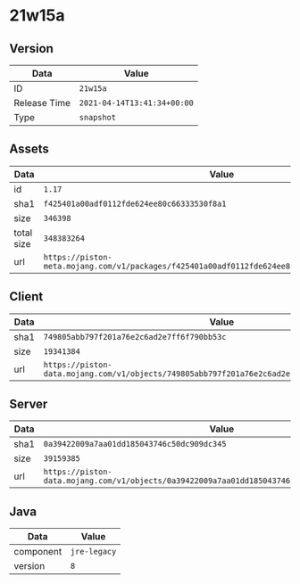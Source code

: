# 21w15a

## Version

|**Data**        | **Value**                 |
|----------------|-------------------------|
| ID   | ```21w15a```   |
| Release Time   | ```2021-04-14T13:41:34+00:00```   |
| Type   | ```snapshot```   |

## Assets

|**Data**        | **Value**                 |
|----------------|-------------------------|
| id   | ```1.17```   |
| sha1   | ```f425401a00adf0112fde624ee80c66333530f8a1```   |
| size   | ```346398```   |
| total size  | ```348383264```  |
| url       | ```https://piston-meta.mojang.com/v1/packages/f425401a00adf0112fde624ee80c66333530f8a1/1.17.json``` |

## Client

|**Data**        | **Value**                 |
|----------------|-------------------------|
| sha1   | ```749805abb797f201a76e2c6ad2e7ff6f790bb53c```   |
| size   | ```19341384```   |
| url       | ```https://piston-data.mojang.com/v1/objects/749805abb797f201a76e2c6ad2e7ff6f790bb53c/client.jar``` |

## Server

|**Data**        | **Value**                 |
|----------------|-------------------------|
| sha1   | ```0a39422009a7aa01dd185043746c50dc909dc345```   |
| size   | ```39159385```   |
| url       | ```https://piston-data.mojang.com/v1/objects/0a39422009a7aa01dd185043746c50dc909dc345/server.jar``` |

## Java

|**Data**        | **Value**                 |
|----------------|-------------------------|
| component   | ```jre-legacy```   |
| version   | ```8```   |